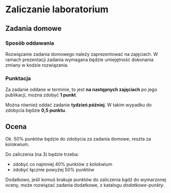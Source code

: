# Zaliczanie laboratorium

## Zadania domowe

### Sposób oddawania
Rozwiązanie zadania domowego należy zaprezentować na zajęciach.
W ramach prezentacji zadania wymagana będzie umiejętność dokonania zmiany w kodzie rozwiązania.

### Punktacja
Za zadanie oddane w terminie, to jest **na następnych zajęciach** po jego publikacji, można zdobyć **1 punkt**.

Można również oddać zadanie **tydzień później**. W takim wypadku do zdobycia będzie **0,5 punktu**.

## Ocena

Ok. 50% punktów będzie do zdobycia za zadania domowe, reszta za kolokwium.

Do zaliczenia (na 3) będzie trzeba:
- zdobyć co najmniej 40% punktów z kolokwium
- zdobyć łącznie powyżej 50% punktów


Dodatkowo, jeśli komuś brakuje punktów do zaliczenia bądź do wymarzonej oceny, może rozwiązać zadania dodatkowe, z katalogu *dodatkowe-punkty*.
